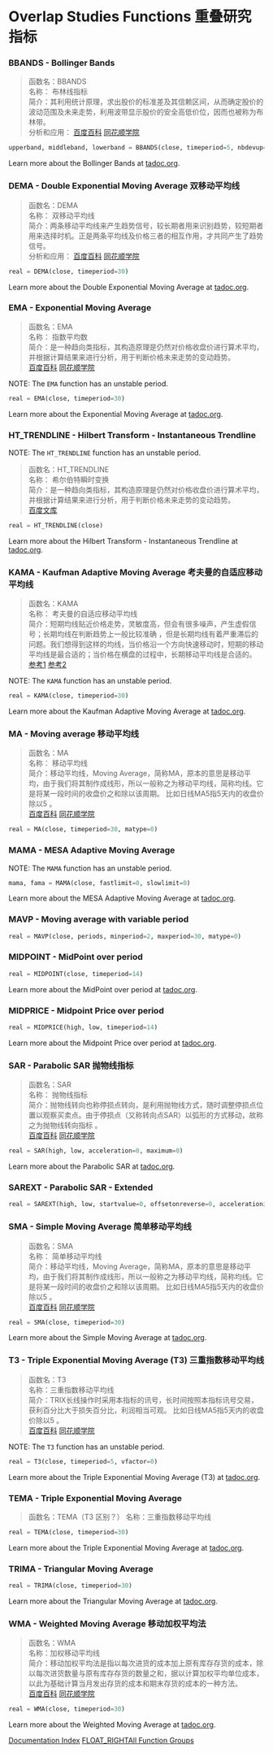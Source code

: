 # Overlap Studies Functions 重叠研究指标
### BBANDS - Bollinger Bands

> 函数名：BBANDS   
名称： 布林线指标  
简介：其利用统计原理，求出股价的标准差及其信赖区间，从而确定股价的波动范围及未来走势，利用波带显示股价的安全高低价位，因而也被称为布林带。    
分析和应用：
[百度百科](https://baike.baidu.com/item/bollinger%20bands/1612394?fr=aladdin) 
[同花顺学院](http://www.iwencai.com/yike/detail/auid/56d0d9be66b4f7a0?rid=53)   

```python
upperband, middleband, lowerband = BBANDS(close, timeperiod=5, nbdevup=2, nbdevdn=2, matype=0)
```

Learn more about the Bollinger Bands at [tadoc.org](http://www.tadoc.org/indicator/BBANDS.htm).  
### DEMA - Double Exponential Moving Average  双移动平均线

> 函数名：DEMA   
名称： 双移动平均线  
简介：两条移动平均线来产生趋势信号，较长期者用来识别趋势，较短期者用来选择时机。正是两条平均线及价格三者的相互作用，才共同产生了趋势信号。    
分析和应用：
[百度百科](https://baike.baidu.com/item/%E5%8F%8C%E7%A7%BB%E5%8A%A8%E5%B9%B3%E5%9D%87%E7%BA%BF/1831921?fr=aladdin) 
[同花顺学院](http://www.iwencai.com/yike/detail/auid/a04d723659318237)   

```python
real = DEMA(close, timeperiod=30)
```

Learn more about the Double Exponential Moving Average at [tadoc.org](http://www.tadoc.org/indicator/DEMA.htm).  
### EMA - Exponential Moving Average

> 函数名：EMA   
名称： 指数平均数  
简介：是一种趋向类指标，其构造原理是仍然对价格收盘价进行算术平均，并根据计算结果来进行分析，用于判断价格未来走势的变动趋势。  
[百度百科](https://baike.baidu.com/item/EMA/12646151) 
[同花顺学院](http://www.iwencai.com/yike/detail/auid/b7a39d74783ad689?rid=589)   


NOTE: The ``EMA`` function has an unstable period.  
```python
real = EMA(close, timeperiod=30)
```

Learn more about the Exponential Moving Average at [tadoc.org](http://www.tadoc.org/indicator/EMA.htm).  
### HT_TRENDLINE - Hilbert Transform - Instantaneous Trendline
NOTE: The ``HT_TRENDLINE`` function has an unstable period.  

> 函数名：HT_TRENDLINE   
名称： 希尔伯特瞬时变换  
简介：是一种趋向类指标，其构造原理是仍然对价格收盘价进行算术平均，并根据计算结果来进行分析，用于判断价格未来走势的变动趋势。  
[百度文库](https://wenku.baidu.com/view/0e35f6eead51f01dc281f18e.html) 

```python
real = HT_TRENDLINE(close)
```

Learn more about the Hilbert Transform - Instantaneous Trendline at [tadoc.org](http://www.tadoc.org/indicator/HT_TRENDLINE.htm).  
### KAMA - Kaufman Adaptive Moving Average 考夫曼的自适应移动平均线

> 函数名：KAMA   
名称： 考夫曼的自适应移动平均线  
简介：短期均线贴近价格走势，灵敏度高，但会有很多噪声，产生虚假信号；长期均线在判断趋势上一般比较准确
，但是长期均线有着严重滞后的问题。我们想得到这样的均线，当价格沿一个方向快速移动时，短期的移动
平均线是最合适的；当价格在横盘的过程中，长期移动平均线是合适的。  
[参考1](http://blog.sina.com.cn/s/blog_62d0bbc701010p7d.html) 
[参考2](https://wenku.baidu.com/view/bc4bc9c59ec3d5bbfd0a7454.html?from=search)

NOTE: The ``KAMA`` function has an unstable period.  
```python
real = KAMA(close, timeperiod=30)
```

Learn more about the Kaufman Adaptive Moving Average at [tadoc.org](http://www.tadoc.org/indicator/KAMA.htm).  
### MA - Moving average  移动平均线

> 函数名：MA   
名称： 移动平均线  
简介：移动平均线，Moving Average，简称MA，原本的意思是移动平均，由于我们将其制作成线形，所以一般称之为移动平均线，简称均线。它是将某一段时间的收盘价之和除以该周期。 比如日线MA5指5天内的收盘价除以5 。  
[百度百科](https://baike.baidu.com/item/%E7%A7%BB%E5%8A%A8%E5%B9%B3%E5%9D%87%E7%BA%BF/217887?fromtitle=MA&fromid=1511750#viewPageContent) 
[同花顺学院](http://www.iwencai.com/yike/detail/auid/a04d723659318237?rid=96)   


```python
real = MA(close, timeperiod=30, matype=0)
```

### MAMA - MESA Adaptive Moving Average
NOTE: The ``MAMA`` function has an unstable period.  
```python
mama, fama = MAMA(close, fastlimit=0, slowlimit=0)
```

Learn more about the MESA Adaptive Moving Average at [tadoc.org](http://www.tadoc.org/indicator/MAMA.htm).  
### MAVP - Moving average with variable period
```python
real = MAVP(close, periods, minperiod=2, maxperiod=30, matype=0)
```

### MIDPOINT - MidPoint over period
```python
real = MIDPOINT(close, timeperiod=14)
```

Learn more about the MidPoint over period at [tadoc.org](http://www.tadoc.org/indicator/MIDPOINT.htm).  
### MIDPRICE - Midpoint Price over period
```python
real = MIDPRICE(high, low, timeperiod=14)
```

Learn more about the Midpoint Price over period at [tadoc.org](http://www.tadoc.org/indicator/MIDPRICE.htm).  
### SAR - Parabolic SAR  抛物线指标

> 函数名：SAR   
名称： 抛物线指标  
简介：抛物线转向也称停损点转向，是利用抛物线方式，随时调整停损点位置以观察买卖点。由于停损点（又称转向点SAR）以弧形的方式移动，故称之为抛物线转向指标    。  
[百度百科](https://baike.baidu.com/item/SAR/2771135#viewPageContent) 
[同花顺学院](http://www.iwencai.com/yike/detail/auid/d9d94e65be7f6b5e)   


```python
real = SAR(high, low, acceleration=0, maximum=0)
```

Learn more about the Parabolic SAR at [tadoc.org](http://www.tadoc.org/indicator/SAR.htm).  
### SAREXT - Parabolic SAR - Extended
```python
real = SAREXT(high, low, startvalue=0, offsetonreverse=0, accelerationinitlong=0, accelerationlong=0, accelerationmaxlong=0, accelerationinitshort=0, accelerationshort=0, accelerationmaxshort=0)
```

### SMA - Simple Moving Average 简单移动平均线

> 函数名：SMA  
名称： 简单移动平均线  
简介：移动平均线，Moving Average，简称MA，原本的意思是移动平均，由于我们将其制作成线形，所以一般称之为移动平均线，简称均线。它是将某一段时间的收盘价之和除以该周期。 比如日线MA5指5天内的收盘价除以5 。  
[百度百科](https://baike.baidu.com/item/%E7%A7%BB%E5%8A%A8%E5%B9%B3%E5%9D%87%E7%BA%BF/217887?fromtitle=MA&fromid=1511750#viewPageContent) 
[同花顺学院](http://www.iwencai.com/yike/detail/auid/a04d723659318237?rid=96)   


```python
real = SMA(close, timeperiod=30)
```

Learn more about the Simple Moving Average at [tadoc.org](http://www.tadoc.org/indicator/SMA.htm).  
### T3 - Triple Exponential Moving Average (T3) 三重指数移动平均线

> 函数名：T3  
名称：三重指数移动平均线  
简介：TRIX长线操作时采用本指标的讯号，长时间按照本指标讯号交易，获利百分比大于损失百分比，利润相当可观。 比如日线MA5指5天内的收盘价除以5 。  
[百度百科](https://baike.baidu.com/item/%E4%B8%89%E9%87%8D%E6%8C%87%E6%95%B0%E5%B9%B3%E6%BB%91%E5%B9%B3%E5%9D%87%E7%BA%BF/15749345?fr=aladdin) 
[同花顺学院](http://www.iwencai.com/yike/detail/auid/6c22c15ccbf24e64?rid=80)   



NOTE: The ``T3`` function has an unstable period.  
```python
real = T3(close, timeperiod=5, vfactor=0)
```

Learn more about the Triple Exponential Moving Average (T3) at [tadoc.org](http://www.tadoc.org/indicator/T3.htm).  
### TEMA - Triple Exponential Moving Average

> 函数名：TEMA（T3 区别？）
名称：三重指数移动平均线  


```python
real = TEMA(close, timeperiod=30)
```

Learn more about the Triple Exponential Moving Average at [tadoc.org](http://www.tadoc.org/indicator/TEMA.htm).  
### TRIMA - Triangular Moving Average
```python
real = TRIMA(close, timeperiod=30)
```

Learn more about the Triangular Moving Average at [tadoc.org](http://www.tadoc.org/indicator/TRIMA.htm).  
### WMA - Weighted Moving Average 移动加权平均法

> 函数名：WMA  
名称：加权移动平均线  
简介：移动加权平均法是指以每次进货的成本加上原有库存存货的成本，除以每次进货数量与原有库存存货的数量之和，据以计算加权平均单位成本，以此为基础计算当月发出存货的成本和期末存货的成本的一种方法。  
[百度百科](https://baike.baidu.com/item/%E7%A7%BB%E5%8A%A8%E5%8A%A0%E6%9D%83%E5%B9%B3%E5%9D%87%E6%B3%95/10056490?fr=aladdin&fromid=16799870&fromtitle=%E5%8A%A0%E6%9D%83%E7%A7%BB%E5%8A%A8%E5%B9%B3%E5%9D%87) 
[同花顺学院](http://www.iwencai.com/yike/detail/auid/262b1dfd1c68ee30)   


```python
real = WMA(close, timeperiod=30)
```

Learn more about the Weighted Moving Average at [tadoc.org](http://www.tadoc.org/indicator/WMA.htm).  

[Documentation Index](../doc_index.md)
[FLOAT_RIGHTAll Function Groups](../funcs.md)
